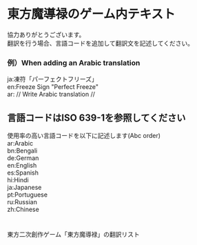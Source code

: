 # 東方魔導禄のゲーム内テキスト

協力ありがとうございます。  
翻訳を行う場合、言語コードを追加して翻訳文を記述してください。  

### 例）When adding an Arabic translation  
ja:凍符「パーフェクトフリーズ」  
en:Freeze Sign "Perfect Freeze"  
ar: // Write Arabic translation //  

## 言語コードはISO 639-1を参照してください  
使用率の高い言語コードを以下に記述します(Abc order)  
ar:Arabic  
bn:Bengali  
de:German  
en:English  
es:Spanish  
hi:Hindi  
ja:Japanese  
pt:Portuguese  
ru:Russian  
zh:Chinese  

# 
東方二次創作ゲーム「東方魔導禄」の翻訳リスト

